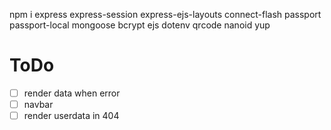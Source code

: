 npm i express express-session express-ejs-layouts connect-flash passport passport-local mongoose bcrypt ejs dotenv qrcode nanoid yup

# ToDo

- [ ] render data when error
- [ ] navbar
- [ ] render userdata in 404